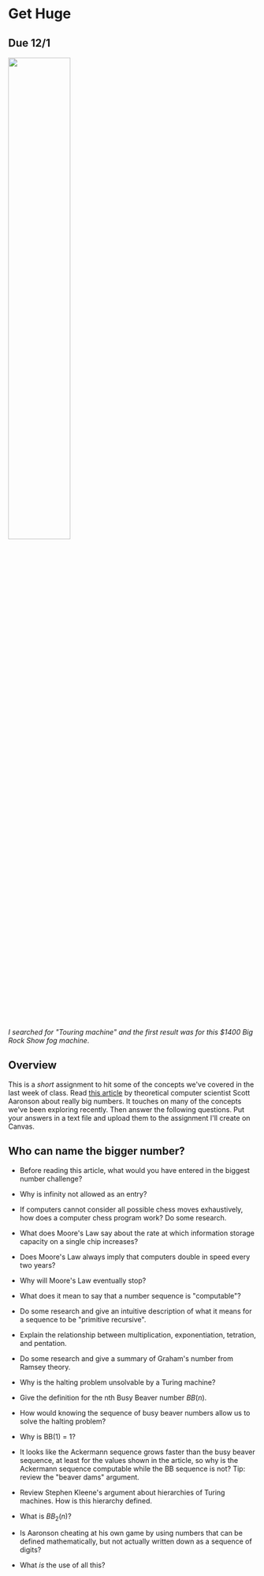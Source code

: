 # Get Huge

## Due 12/1

<img src="https://m.media-amazon.com/images/I/91qvibWsS+L._AC_SX679_.jpg" width="50%" />

*I searched for "Touring machine" and the first result was for this $1400 Big Rock Show fog machine*.

## Overview

This is a *short* assignment to hit some of the concepts we've covered in the last week of class. Read [this article](https://www.scottaaronson.com/writings/bignumbers.html) by theoretical computer scientist Scott Aaronson about really big numbers. It touches on many of the concepts we've been exploring recently. Then answer the following questions. Put your answers in a text file and upload them to the assignment I'll create on Canvas.


## Who can name the bigger number?

- Before reading this article, what would you have entered in the biggest number challenge?

- Why is infinity not allowed as an entry?
  
- If computers cannot consider all possible chess moves exhaustively, how does a computer chess program work? Do some research.
  
- What does Moore's Law say about the rate at which information storage capacity on a single chip increases?

- Does Moore's Law always imply that computers double in speed every two years?

- Why will Moore's Law eventually stop?

- What does it mean to say that a number sequence is "computable"?

- Do some research and give an intuitive description of what it means for a sequence to be "primitive recursive".
  
- Explain the relationship between multiplication, exponentiation, tetration, and pentation.

- Do some research and give a summary of Graham's number from Ramsey theory.

- Why is the halting problem unsolvable by a Turing machine?
  
- Give the definition for the nth Busy Beaver number *BB*(*n*).
 
- How would knowing the sequence of busy beaver numbers allow us to solve the halting problem?

- Why is BB(1) = 1?
  
- It looks like the Ackermann sequence grows faster than the busy beaver sequence, at least for the values shown in the article, so why is the Ackermann sequence computable while the BB sequence is not? Tip: review the "beaver dams" argument.

- Review Stephen Kleene's argument about hierarchies of Turing machines. How is this hierarchy defined.

- What is *BB*<sub>2</sub>(*n*)?
  
- Is Aaronson cheating at his own game by using numbers that can be defined mathematically, but not actually written down as a sequence of digits?

- What *is* the use of all this?
